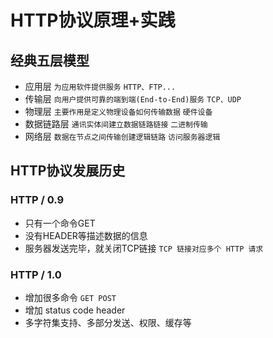 # HTTP协议原理+实践

## 经典五层模型
* 应用层 `为应用软件提供服务` `HTTP、FTP...`
* 传输层 `向用户提供可靠的端到端(End-to-End)服务` `TCP、UDP`
* 物理层 `主要作用是定义物理设备如何传输数据` `硬件设备`
* 数据链路层 `通讯实体间建立数据链路链接` `二进制传输`
* 网络层 `数据在节点之间传输创建逻辑链路` `访问服务器逻辑`

## HTTP协议发展历史
### HTTP / 0.9
* 只有一个命令GET
* 没有HEADER等描述数据的信息
* 服务器发送完毕，就关闭TCP链接 `TCP 链接对应多个 HTTP 请求`
### HTTP / 1.0
* 增加很多命令 `GET POST`
* 增加 status code header
* 多字符集支持、多部分发送、权限、缓存等
